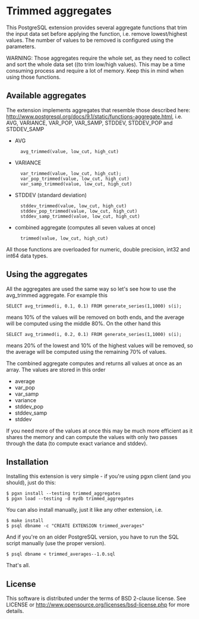 Trimmed aggregates
==================
This PostgreSQL extension provides several aggregate functions that
trim the input data set before applying the function, i.e. remove
lowest/highest values. The number of values to be removed is configured
using the parameters.

WARNING: Those aggregates require the whole set, as they need to collect
and sort the whole data set ((to trim low/high values). This may be
a time consuming process and require a lot of memory. Keep this in mind
when using those functions.


Available aggregates
--------------------
The extension implements aggregates that resemble those described here:
http://www.postgresql.org/docs/9.1/static/functions-aggregate.html, i.e.
AVG, VARIANCE, VAR_POP, VAR_SAMP, STDDEV, STDDEV_POP and STDDEV_SAMP

* AVG

        avg_trimmed(value, low_cut, high_cut)

* VARIANCE

        var_trimmed(value, low_cut, high_cut);
        var_pop_trimmed(value, low_cut, high_cut)
        var_samp_trimmed(value, low_cut, high_cut)

* STDDEV (standard deviation)

        stddev_trimmed(value, low_cut, high_cut)
        stddev_pop_trimmed(value, low_cut, high_cut)
        stddev_samp_trimmed(value, low_cut, high_cut)

* combined aggregate (computes all seven values at once)

        trimmed(value, low_cut, high_cut)

All those functions are overloaded for numeric, double precision, int32
and int64 data types.

Using the aggregates
--------------------
All the aggregates are used the same way so let's see how to use the
avg_trimmed aggregate. For example this

    SELECT avg_trimmed(i, 0.1, 0.1) FROM generate_series(1,1000) s(i);

means 10% of the values will be removed on both ends, and the average
will be computed using the middle 80%. On the other hand this

    SELECT avg_trimmed(i, 0.2, 0.1) FROM generate_series(1,1000) s(i);

means 20% of the lowest and 10% of the highest values will be removed,
so the average will be computed using the remaining 70% of values.

The combined aggregate computes and returns all values at once as an
array. The values are stored in this order

* average
* var_pop
* var_samp
* variance
* stddev_pop
* stddev_samp
* stddev

If you need more of the values at once this may be much more efficient
as it shares the memory and can compute the values with only two passes
through the data (to compute exact variance and stddev).

Installation
------------
Installing this extension is very simple - if you're using pgxn client
(and you should), just do this:

    $ pgxn install --testing trimmed_aggregates
    $ pgxn load --testing -d mydb trimmed_aggregates

You can also install manually, just it like any other extension, i.e.

    $ make install
    $ psql dbname -c "CREATE EXTENSION trimmed_averages"

And if you're on an older PostgreSQL version, you have to run the SQL
script manually (use the proper version).

    $ psql dbname < trimmed_averages--1.0.sql

That's all.


License
-------
This software is distributed under the terms of BSD 2-clause license.
See LICENSE or http://www.opensource.org/licenses/bsd-license.php for
more details.
